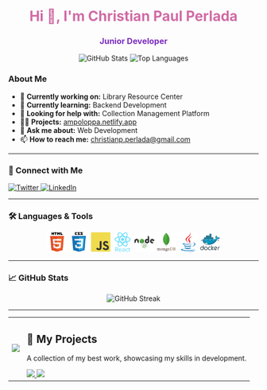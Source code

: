 <h1 align="center" style="color: #D16BA5;">Hi 👋, I'm Christian Paul Perlada</h1>
<h3 align="center" style="color: #7B2CBF;">Junior Developer</h3>

<p align="center">
  <img src="https://github-readme-stats.vercel.app/api?username=ampolperlada&show_icons=true&theme=radical" alt="GitHub Stats" width="50%"/>
  <img src="https://github-readme-stats.vercel.app/api/top-langs?username=ampolperlada&show_icons=true&layout=compact&theme=radical" alt="Top Languages" width="42%"/>
</p>

### About Me
- 🔭 **Currently working on:** Library Resource Center
- 🌱 **Currently learning:** Backend Development
- 🤝 **Looking for help with:** Collection Management Platform
- 👨‍💻 **Projects:** [ampoloppa.netlify.app](https://ampoloppa.netlify.app)
- 💬 **Ask me about:** Web Development
- 📫 **How to reach me:** christianp.perlada@gmail.com

---

### 📲 Connect with Me
<p align="left">
  <a href="https://twitter.com/doggo" target="_blank">
    <img src="https://raw.githubusercontent.com/rahuldkjain/github-profile-readme-generator/master/src/images/icons/Social/twitter.svg" alt="Twitter" height="30" width="40"/>
  </a>
  <a href="https://linkedin.com/in/christian-paul-perlada" target="_blank">
    <img src="https://raw.githubusercontent.com/rahuldkjain/github-profile-readme-generator/master/src/images/icons/Social/linked-in-alt.svg" alt="LinkedIn" height="30" width="40"/>
  </a>
</p>

---

### 🛠️ Languages & Tools
<p align="center">
  <img src="https://raw.githubusercontent.com/devicons/devicon/master/icons/html5/html5-original-wordmark.svg" alt="HTML5" width="40" height="40"/>
  <img src="https://raw.githubusercontent.com/devicons/devicon/master/icons/css3/css3-original-wordmark.svg" alt="CSS3" width="40" height="40"/>
  <img src="https://raw.githubusercontent.com/devicons/devicon/master/icons/javascript/javascript-original.svg" alt="JavaScript" width="40" height="40"/>
  <img src="https://raw.githubusercontent.com/devicons/devicon/master/icons/react/react-original-wordmark.svg" alt="React" width="40" height="40"/>
  <img src="https://raw.githubusercontent.com/devicons/devicon/master/icons/nodejs/nodejs-original-wordmark.svg" alt="Node.js" width="40" height="40"/>
  <img src="https://raw.githubusercontent.com/devicons/devicon/master/icons/mongodb/mongodb-original-wordmark.svg" alt="MongoDB" width="40" height="40"/>
  <img src="https://raw.githubusercontent.com/devicons/devicon/master/icons/java/java-original.svg" alt="Java" width="40" height="40"/>
  <img src="https://raw.githubusercontent.com/devicons/devicon/master/icons/docker/docker-original-wordmark.svg" alt="Docker" width="40" height="40"/>
</p>

---

### 📈 GitHub Stats
<p align="center">
<img src="https://streak-stats.demolab.com/?user=ampolperlada&theme=radical" alt="GitHub Streak"/>
</p>

---
<table>
  <tr>
    <td>
      <img src="https://i.ibb.co/1fscVPX6/giphy.gif" width="250px">
    </td>
    <td>
      <h2>🚀 My Projects</h2>
      <p>A collection of my best work, showcasing my skills in development.</p>
  <a href="https://github.com/ampolperlada/music-genre-api">
  <img src="https://github-readme-stats.vercel.app/api/pin/?username=ampolperlada&repo=music-genre-api&theme=radical">
</a>
<a href="https://github.com/ampolperlada/authentication-sys">
  <img src="https://github-readme-stats.vercel.app/api/pin/?username=ampolperlada&repo=authentication-sys&theme=radical">
</a>
    </td>
  </tr>
</table>





